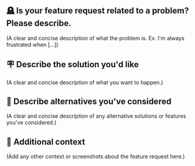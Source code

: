 ## 🪦 Is your feature request related to a problem? Please describe.

(A clear and concise description of what the problem is. Ex. I'm always frustrated when [...])

## 🪧 Describe the solution you'd like

(A clear and concise description of what you want to happen.)

## 🧾 Describe alternatives you've considered

(A clear and concise description of any alternative solutions or features you've considered.)

## 📎 Additional context

(Add any other context or screenshots about the feature request here.)
